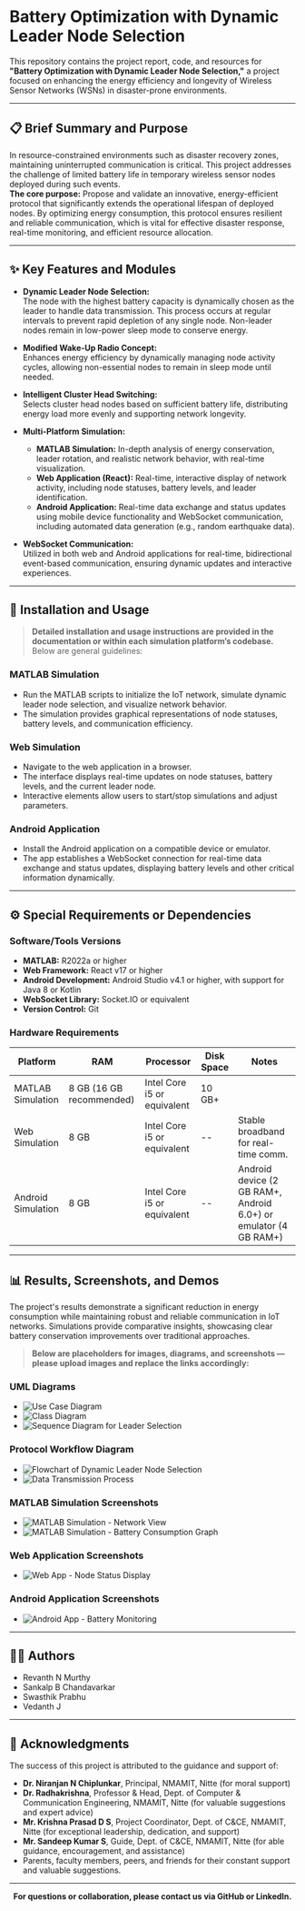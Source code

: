 # Battery Optimization with Dynamic Leader Node Selection

This repository contains the project report, code, and resources for **"Battery Optimization with Dynamic Leader Node Selection,"** a project focused on enhancing the energy efficiency and longevity of Wireless Sensor Networks (WSNs) in disaster-prone environments.

---

## 📋 Brief Summary and Purpose

In resource-constrained environments such as disaster recovery zones, maintaining uninterrupted communication is critical. This project addresses the challenge of limited battery life in temporary wireless sensor nodes deployed during such events.  
**The core purpose:** Propose and validate an innovative, energy-efficient protocol that significantly extends the operational lifespan of deployed nodes. By optimizing energy consumption, this protocol ensures resilient and reliable communication, which is vital for effective disaster response, real-time monitoring, and efficient resource allocation.

---

## ✨ Key Features and Modules

- **Dynamic Leader Node Selection:**  
  The node with the highest battery capacity is dynamically chosen as the leader to handle data transmission. This process occurs at regular intervals to prevent rapid depletion of any single node. Non-leader nodes remain in low-power sleep mode to conserve energy.

- **Modified Wake-Up Radio Concept:**  
  Enhances energy efficiency by dynamically managing node activity cycles, allowing non-essential nodes to remain in sleep mode until needed.

- **Intelligent Cluster Head Switching:**  
  Selects cluster head nodes based on sufficient battery life, distributing energy load more evenly and supporting network longevity.

- **Multi-Platform Simulation:**  
  - **MATLAB Simulation:** In-depth analysis of energy conservation, leader rotation, and realistic network behavior, with real-time visualization.
  - **Web Application (React):** Real-time, interactive display of network activity, including node statuses, battery levels, and leader identification.
  - **Android Application:** Real-time data exchange and status updates using mobile device functionality and WebSocket communication, including automated data generation (e.g., random earthquake data).

- **WebSocket Communication:**  
  Utilized in both web and Android applications for real-time, bidirectional event-based communication, ensuring dynamic updates and interactive experiences.

---

## 🚀 Installation and Usage

> **Detailed installation and usage instructions are provided in the documentation or within each simulation platform’s codebase.**  
> Below are general guidelines:

### MATLAB Simulation
- Run the MATLAB scripts to initialize the IoT network, simulate dynamic leader node selection, and visualize network behavior.
- The simulation provides graphical representations of node statuses, battery levels, and communication efficiency.

### Web Simulation
- Navigate to the web application in a browser.
- The interface displays real-time updates on node statuses, battery levels, and the current leader node.
- Interactive elements allow users to start/stop simulations and adjust parameters.

### Android Application
- Install the Android application on a compatible device or emulator.
- The app establishes a WebSocket connection for real-time data exchange and status updates, displaying battery levels and other critical information dynamically.

---

## ⚙️ Special Requirements or Dependencies

### Software/Tools Versions
- **MATLAB:** R2022a or higher
- **Web Framework:** React v17 or higher
- **Android Development:** Android Studio v4.1 or higher, with support for Java 8 or Kotlin
- **WebSocket Library:** Socket.IO or equivalent
- **Version Control:** Git

### Hardware Requirements

| Platform            | RAM         | Processor             | Disk Space   | Notes                                  |
|---------------------|-------------|-----------------------|--------------|----------------------------------------|
| MATLAB Simulation   | 8 GB (16 GB recommended) | Intel Core i5 or equivalent | 10 GB+       |                                        |
| Web Simulation      | 8 GB        | Intel Core i5 or equivalent | --           | Stable broadband for real-time comm.   |
| Android Simulation  | 8 GB        | Intel Core i5 or equivalent | --           | Android device (2 GB RAM+, Android 6.0+) or emulator (4 GB RAM+) |

---

## 📊 Results, Screenshots, and Demos

The project's results demonstrate a significant reduction in energy consumption while maintaining robust and reliable communication in IoT networks. Simulations provide comparative insights, showcasing clear battery conservation improvements over traditional approaches.

> **Below are placeholders for images, diagrams, and screenshots — please upload images and replace the links accordingly:**



### UML Diagrams
- ![Use Case Diagram](screenshots/useCase_diagram.jpg)
- ![Class Diagram](images/class_diagram.png)
- ![Sequence Diagram for Leader Selection](screenshots/sequential_diagram.jpg)

### Protocol Workflow Diagram
- ![Flowchart of Dynamic Leader Node Selection](screenshots/matlab_flow_diargam.jpg)
- ![Data Transmission Process](iscreenshots/FLOW_CHART.jpg)

### MATLAB Simulation Screenshots
- ![MATLAB Simulation - Network View](screenshots/matlab_network_view.png)
- ![MATLAB Simulation - Battery Consumption Graph](screenshots/matlab_battery_graph.png)

### Web Application Screenshots
- ![Web App - Node Status Display](screenshots/web_simulation.jpg)

### Android Application Screenshots
- ![Android App - Battery Monitoring](screenshots/Android_simualtion_sink.jpg)

<!-- 
### Comparative Results Graphs/Charts
- ![Energy Consumption Comparison Graph](images/energy_comparison.png)
- ![Network Lifetime Improvement Chart](images/network_lifetime_chart.png)
-->


---

## 👨‍💻 Authors

- Revanth N Murthy  
- Sankalp B Chandavarkar  
- Swasthik Prabhu  
- Vedanth J

---

## 🙏 Acknowledgments

The success of this project is attributed to the guidance and support of:

- **Dr. Niranjan N Chiplunkar**, Principal, NMAMIT, Nitte (for moral support)
- **Dr. Radhakrishna**, Professor & Head, Dept. of Computer & Communication Engineering, NMAMIT, Nitte (for valuable suggestions and expert advice)
- **Mr. Krishna Prasad D S**, Project Coordinator, Dept. of C&CE, NMAMIT, Nitte (for exceptional leadership, dedication, and support)
- **Mr. Sandeep Kumar S**, Guide, Dept. of C&CE, NMAMIT, Nitte (for able guidance, encouragement, and assistance)
- Parents, faculty members, peers, and friends for their constant support and valuable suggestions.

---

<p align="center"><b>For questions or collaboration, please contact us via GitHub or LinkedIn.</b></p>
